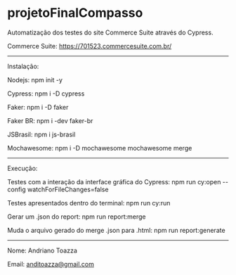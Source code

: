 # projetoFinalCompasso

Automatização dos testes do site Commerce Suite através do Cypress.

Commerce Suite: https://701523.commercesuite.com.br/

--------------------------------------------------------------------------------------------------------------

Instalação:

Nodejs: npm init -y

Cypress: npm i -D cypress 

Faker: npm i -D faker

Faker BR: npm i -dev faker-br

JSBrasil: npm i js-brasil

Mochawesome: npm i -D mochawesome mochawesome merge

--------------------------------------------------------------------------------------------------------------

Execução:

Testes com a interação da interface gráfica do Cypress: npm run cy:open --config watchForFileChanges=false 

Testes apresentados dentro do terminal: npm run cy:run

Gerar um .json do report: npm run report:merge

Muda o arquivo gerado do merge .json para .html: npm run report:generate

--------------------------------------------------------------------------------------------------------------

Nome: Andriano Toazza

Email: anditoazza@gmail.com